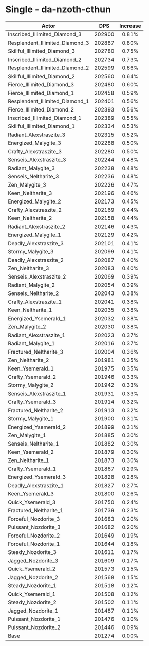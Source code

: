 # Single - da-nzoth-cthun
| Actor | DPS | Increase |
|---|:---:|:---:|
|Inscribed_Illimited_Diamond_3|202900|0.81%|
|Resplendent_Illimited_Diamond_3|202887|0.80%|
|Skillful_Illimited_Diamond_3|202780|0.75%|
|Inscribed_Illimited_Diamond_2|202734|0.73%|
|Resplendent_Illimited_Diamond_2|202599|0.66%|
|Skillful_Illimited_Diamond_2|202560|0.64%|
|Fierce_Illimited_Diamond_3|202480|0.60%|
|Fierce_Illimited_Diamond_1|202458|0.59%|
|Resplendent_Illimited_Diamond_1|202401|0.56%|
|Fierce_Illimited_Diamond_2|202393|0.56%|
|Inscribed_Illimited_Diamond_1|202389|0.55%|
|Skillful_Illimited_Diamond_1|202334|0.53%|
|Radiant_Alexstraszite_3|202315|0.52%|
|Energized_Malygite_3|202288|0.50%|
|Crafty_Alexstraszite_3|202280|0.50%|
|Senseis_Alexstraszite_3|202244|0.48%|
|Radiant_Malygite_3|202238|0.48%|
|Senseis_Neltharite_3|202236|0.48%|
|Zen_Malygite_3|202226|0.47%|
|Keen_Neltharite_3|202196|0.46%|
|Energized_Malygite_2|202173|0.45%|
|Crafty_Alexstraszite_2|202169|0.44%|
|Keen_Neltharite_2|202158|0.44%|
|Radiant_Alexstraszite_2|202146|0.43%|
|Energized_Malygite_1|202129|0.42%|
|Deadly_Alexstraszite_3|202101|0.41%|
|Stormy_Malygite_3|202099|0.41%|
|Deadly_Alexstraszite_2|202087|0.40%|
|Zen_Neltharite_3|202083|0.40%|
|Senseis_Alexstraszite_2|202069|0.39%|
|Radiant_Malygite_2|202054|0.39%|
|Senseis_Neltharite_2|202043|0.38%|
|Crafty_Alexstraszite_1|202041|0.38%|
|Keen_Neltharite_1|202035|0.38%|
|Energized_Ysemerald_1|202032|0.38%|
|Zen_Malygite_2|202030|0.38%|
|Radiant_Alexstraszite_1|202023|0.37%|
|Radiant_Malygite_1|202016|0.37%|
|Fractured_Neltharite_3|202004|0.36%|
|Zen_Neltharite_2|201981|0.35%|
|Keen_Ysemerald_1|201975|0.35%|
|Crafty_Ysemerald_2|201946|0.33%|
|Stormy_Malygite_2|201942|0.33%|
|Senseis_Alexstraszite_1|201931|0.33%|
|Crafty_Ysemerald_3|201914|0.32%|
|Fractured_Neltharite_2|201913|0.32%|
|Stormy_Malygite_1|201900|0.31%|
|Energized_Ysemerald_2|201899|0.31%|
|Zen_Malygite_1|201885|0.30%|
|Senseis_Neltharite_1|201882|0.30%|
|Keen_Ysemerald_2|201879|0.30%|
|Zen_Neltharite_1|201873|0.30%|
|Crafty_Ysemerald_1|201867|0.29%|
|Energized_Ysemerald_3|201828|0.28%|
|Deadly_Alexstraszite_1|201827|0.27%|
|Keen_Ysemerald_3|201800|0.26%|
|Quick_Ysemerald_3|201750|0.24%|
|Fractured_Neltharite_1|201739|0.23%|
|Forceful_Nozdorite_3|201683|0.20%|
|Puissant_Nozdorite_3|201682|0.20%|
|Forceful_Nozdorite_2|201649|0.19%|
|Forceful_Nozdorite_1|201644|0.18%|
|Steady_Nozdorite_3|201611|0.17%|
|Jagged_Nozdorite_3|201609|0.17%|
|Quick_Ysemerald_2|201573|0.15%|
|Jagged_Nozdorite_2|201568|0.15%|
|Steady_Nozdorite_1|201518|0.12%|
|Quick_Ysemerald_1|201508|0.12%|
|Steady_Nozdorite_2|201502|0.11%|
|Jagged_Nozdorite_1|201487|0.11%|
|Puissant_Nozdorite_1|201476|0.10%|
|Puissant_Nozdorite_2|201446|0.09%|
|Base|201274|0.00%|
